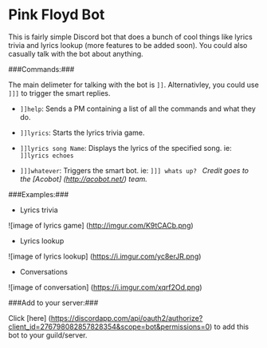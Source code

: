 # Pink Floyd Bot

This is fairly simple Discord bot that does a bunch of cool things like lyrics trivia and lyrics lookup (more features to be added soon). You could also casually talk with the bot about anything. 



###Commands:###

The main delimeter for talking with the bot is `]]`. Alternativley, you could use `]]]` to trigger the smart replies.

* `]]help`: Sends a PM containing a list of all the commands and what they do.

* `]]lyrics`: Starts the lyrics trivia game.

* `]]lyrics song Name`: Displays the lyrics of the specified song. ie: `]]lyrics echoes`

* `]]]whatever`: Triggers the smart bot. ie: `]]] whats up? ` *Credit goes to the [Acobot] (http://acobot.net/) team.*



###Examples:###

* Lyrics trivia

![image of lyrics game]
(http://imgur.com/K9tCACb.png)



 * Lyrics lookup

![image of lyrics lookup]
(https://i.imgur.com/yc8erJR.png)

* Conversations

![image of conversation]
(https://i.imgur.com/xqrf2Od.png)




###Add to your server:###

Click [here] (https://discordapp.com/api/oauth2/authorize?client_id=276798082857828354&scope=bot&permissions=0) to add this bot to your guild/server.

